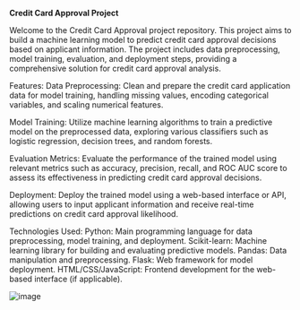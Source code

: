 **Credit Card Approval Project**

Welcome to the Credit Card Approval project repository. This project aims to build a machine learning model to predict credit card approval decisions based on applicant information. The project includes data preprocessing, model training, evaluation, and deployment steps, providing a comprehensive solution for credit card approval analysis.

Features:
Data Preprocessing: Clean and prepare the credit card application data for model training, handling missing values, encoding categorical variables, and scaling numerical features.

Model Training: Utilize machine learning algorithms to train a predictive model on the preprocessed data, exploring various classifiers such as logistic regression, decision trees, and random forests.

Evaluation Metrics: Evaluate the performance of the trained model using relevant metrics such as accuracy, precision, recall, and ROC AUC score to assess its effectiveness in predicting credit card approval decisions.

Deployment: Deploy the trained model using a web-based interface or API, allowing users to input applicant information and receive real-time predictions on credit card approval likelihood.

Technologies Used:
Python: Main programming language for data preprocessing, model training, and deployment.
Scikit-learn: Machine learning library for building and evaluating predictive models.
Pandas: Data manipulation and preprocessing.
Flask: Web framework for model deployment.
HTML/CSS/JavaScript: Frontend development for the web-based interface (if applicable).

![image](https://github.com/harika1795/CreditcardApproval-capstone/assets/153234284/f1d49430-10f1-4bc3-8d41-07caf448b052)
